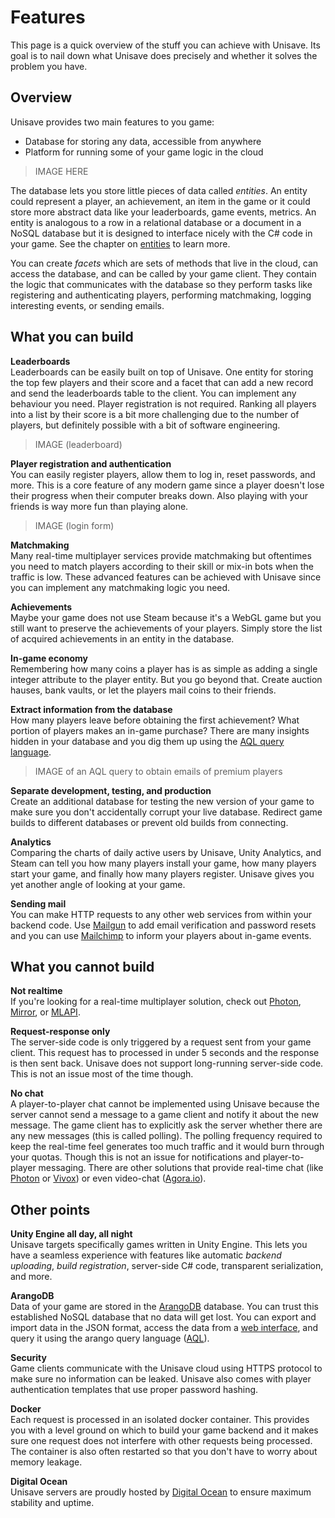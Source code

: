 # Features

This page is a quick overview of the stuff you can achieve with Unisave. Its goal is to nail down what Unisave does precisely and whether it solves the problem you have.


## Overview

Unisave provides two main features to you game:

- Database for storing any data, accessible from anywhere
- Platform for running some of your game logic in the cloud

> IMAGE HERE

The database lets you store little pieces of data called *entities*. An entity could represent a player, an achievement, an item in the game or it could store more abstract data like your leaderboards, game events, metrics. An entity is analogous to a row in a relational database or a document in a NoSQL database but it is designed to interface nicely with the C# code in your game. See the chapter on [entities](entities) to learn more.

You can create *facets* which are sets of methods that live in the cloud, can access the database, and can be called by your game client. They contain the logic that communicates with the database so they perform tasks like registering and authenticating players, performing matchmaking, logging interesting events, or sending emails.


## What you can build

**Leaderboards**<br>
Leaderboards can be easily built on top of Unisave. One entity for storing the top few players and their score and a facet that can add a new record and send the leaderboards table to the client. You can implement any behaviour you need. Player registration is not required. Ranking all players into a list by their score is a bit more challenging due to the number of players, but definitely possible with a bit of software engineering.

> IMAGE (leaderboard)

**Player registration and authentication**<br>
You can easily register players, allow them to log in, reset passwords, and more. This is a core feature of any modern game since a player doesn't lose their progress when their computer breaks down. Also playing with your friends is way more fun than playing alone.

> IMAGE (login form)

**Matchmaking**<br>
Many real-time multiplayer services provide matchmaking but oftentimes you need to match players according to their skill or mix-in bots when the traffic is low. These advanced features can be achieved with Unisave since you can implement any matchmaking logic you need.

**Achievements**<br>
Maybe your game does not use Steam because it's a WebGL game but you still want to preserve the achievements of your players. Simply store the list of acquired achievements in an entity in the database.

**In-game economy**<br>
Remembering how many coins a player has is as simple as adding a single integer attribute to the player entity. But you go beyond that. Create auction hauses, bank vaults, or let the players mail coins to their friends.

**Extract information from the database**<br>
How many players leave before obtaining the first achievement? What portion of players makes an in-game purchase? There are many insights hidden in your database and you dig them up using the [AQL query language](https://www.arangodb.com/docs/stable/aql/).

> IMAGE of an AQL query to obtain emails of premium players

**Separate development, testing, and production**<br>
Create an additional database for testing the new version of your game to make sure you don't accidentally corrupt your live database. Redirect game builds to different databases or prevent old builds from connecting.

**Analytics**<br>
Comparing the charts of daily active users by Unisave, Unity Analytics, and Steam can tell you how many players install your game, how many players start your game, and finally how many players register. Unisave gives you yet another angle of looking at your game.

**Sending mail**<br>
You can make HTTP requests to any other web services from within your backend code. Use [Mailgun](https://www.mailgun.com/) to add email verification and password resets and you can use [Mailchimp](https://mailchimp.com/) to inform your players about in-game events.


## What you cannot build

**Not realtime**<br>
If you're looking for a real-time multiplayer solution, check out [Photon](https://www.photonengine.com/), [Mirror](https://mirror-networking.com/), or [MLAPI](https://mlapi.network/).

**Request-response only**<br>
The server-side code is only triggered by a request sent from your game client. This request has to processed in under 5 seconds and the response is then sent back. Unisave does not support long-running server-side code. This is not an issue most of the time though.

**No chat**<br>
A player-to-player chat cannot be implemented using Unisave because the server cannot send a message to a game client and notify it about the new message. The game client has to explicitly ask the server whether there are any new messages (this is called polling). The polling frequency required to keep the real-time feel generates too much traffic and it would burn through your quotas. Though this is not an issue for notifications and player-to-player messaging. There are other solutions that provide real-time chat (like [Photon](https://www.photonengine.com/chat) or [Vivox](https://www.vivox.com/)) or even video-chat ([Agora.io](https://www.agora.io/)).


## Other points

**Unity Engine all day, all night**<br>
Unisave targets specifically games written in Unity Engine. This lets you have a seamless experience with features like automatic *backend uploading*, *build registration*, server-side C# code, transparent serialization, and more.

**ArangoDB**<br>
Data of your game are stored in the [ArangoDB](https://www.arangodb.com/) database. You can trust this established NoSQL database that no data will get lost. You can export and import data in the JSON format, access the data from a [web interface](https://www.arangodb.com/docs/stable/getting-started-web-interface.html), and query it using the arango query language ([AQL](https://www.arangodb.com/docs/stable/aql/)).

**Security**<br>
Game clients communicate with the Unisave cloud using HTTPS protocol to make sure no information can be leaked. Unisave also comes with player authentication templates that use proper password hashing.

**Docker**<br>
Each request is processed in an isolated docker container. This provides you with a level ground on which to build your game backend and it makes sure one request does not interfere with other requests being processed. The container is also often restarted so that you don't have to worry about memory leakage.

**Digital Ocean**<br>
Unisave servers are proudly hosted by [Digital Ocean](https://www.digitalocean.com/) to ensure maximum stability and uptime.
